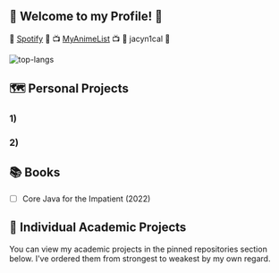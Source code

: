## 🍃 Welcome to my Profile! 🍃

🎵 [Spotify](https://open.spotify.com/user/p73dawwtokhpngwuuh09qcu81) 🎵 📺 [MyAnimeList](https://myanimelist.net/profile/battleprogrammer) 📺 🦜 jacyn1cal 🦜

![top-langs](https://github-readme-stats.vercel.app/api/top-langs?username=jh10z&show_icons=true&theme=radical)

## 🗺️ Personal Projects
### 1) 

### 2) 

## 📚 Books
- [ ] Core Java for the Impatient (2022)

## 🔭 Individual Academic Projects
You can view my academic projects in the pinned repositories section below. I've ordered them from strongest to weakest by my own regard.

<!--
**jh10z/jh10z** is a ✨ _special_ ✨ repository because its `README.md` (this file) appears on your GitHub profile.

Here are some ideas to get you started:

- 🔭 I’m currently working on ...
- 🌱 I’m currently learning ...
- 👯 I’m looking to collaborate on ...
- 🤔 I’m looking for help with ...
- 💬 Ask me about ...
- 📫 How to reach me: ...
- 😄 Pronouns: ...
- ⚡ Fun fact: ...
-->
